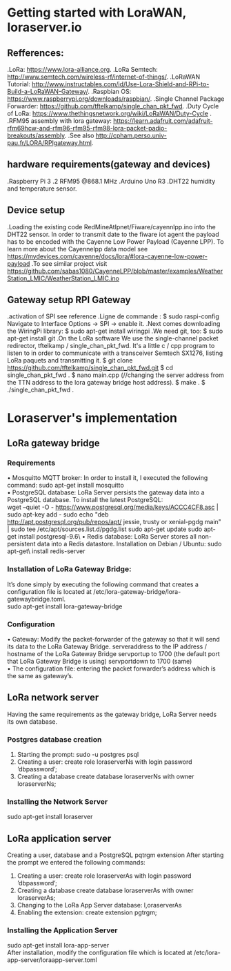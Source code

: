 # Getting started with LoraWAN, loraserver.io
 ## Refferences:
 .LoRa: https://www.lora-alliance.org.
 .LoRa Semtech: http://www.semtech.com/wireless-rf/internet-of-things/.
 .LoRaWAN Tutorial: http://www.instructables.com/id/Use-Lora-Shield-and-RPi-to-Build-a-LoRaWAN-Gateway/.
 .Raspbian OS: https://www.raspberrypi.org/downloads/raspbian/.
 .Single Channel Package Forwarder: https://github.com/tftelkamp/single_chan_pkt_fwd.
 .Duty Cycle of LoRa: https://www.thethingsnetwork.org/wiki/LoRaWAN/Duty-Cycle .
 .RFM95 assembly with lora gateway: https://learn.adafruit.com/adafruit-rfm69hcw-and-rfm96-rfm95-rfm98-lora-packet-padio-breakouts/assembly.
 .See also http://cpham.perso.univ-pau.fr/LORA/RPIgateway.html.
 ## hardware requirements(gateway and devices)
  .Raspberry Pi 3
  .2 RFM95 @868.1 MHz
  .Arduino Uno R3
  .DHT22 humidity and temperature sensor.
  ## Device setup
   .Loading the existing code RedMineAtIpnet/Fiware/cayennlpp.ino into the DHT22 sensor. In order to transmit date to the fiware iot           agent the payload has to be encoded with the Cayenne Low Power Payload (Cayenne LPP). To learn more about the Cayennelpp data model        see https://mydevices.com/cayenne/docs/lora/#lora-cayenne-low-power-payload
   .To see similar project visit https://github.com/sabas1080/CayenneLPP/blob/master/examples/WeatherStation_LMIC/WeatherStation_LMIC.ino
  ## Gateway setup RPI Gateway
  .activation of SPI see reference
  .Ligne de commande : $ sudo raspi-config Navigate to Interface Options -> SPI -> enable it.
  .Next comes downloading the WiringPi library: $ sudo apt-get install wiringpi
  .We need git, too: $ sudo apt-get install git
  .On the LoRa software We use the single-channel packet redirector, tftelkamp / single_chan_pkt_fwd. It's a little c / cpp program to        listen to in order to communicate with a transceiver Semtech SX1276, listing  LoRa paquets and transmitting it. 
  $ git clone https://github.com/tftelkamp/single_chan_pkt_fwd.git 
  $ cd single_chan_pkt_fwd .
  $ nano main.cpp (//changing the server address from the TTN address to the lora gateway bridge host address).
  $ make .
  $ ./single_chan_pkt_fwd .

  # Loraserver's implementation
  ## LoRa gateway bridge
### Requirements
•	Mosquitto MQTT broker: In order to install it, I executed the following command: sudo apt-get install mosquitto\
•	PostgreSQL database: LoRa Server persists the gateway data into a PostgreSQL database. To install the latest PostgreSQL:\
wget –quiet -O - https://www.postgresql.org/media/keys/ACCC4CF8.asc | sudo apt-key add - sudo echo "deb http://apt.postgresql.org/pub/repos/apt/ jessie, trusty or xenial-pgdg main" | sudo tee /etc/apt/sources.list.d/pgdg.list sudo apt-get update sudo apt-get install postgresql-9.6\\
•	Redis database: LoRa Server stores all non-persistent data into a Redis datastore. Installation on Debian / Ubuntu: sudo apt-get\ install redis-server
### Installation of LoRa Gateway Bridge:
 It’s done simply by executing the following command that creates a configuration file is located at /etc/lora-gateway-bridge/lora-gatewaybridge.toml.\
sudo apt-get install lora-gateway-bridge
### Configuration
•	Gateway: Modify the packet-forwarder of the gateway so that it will send its data to the LoRa Gateway Bridge. serveraddress to the IP address / hostname of the LoRa Gateway Bridge servportup to 1700 (the default port that LoRa Gateway Bridge is using) servportdown to 1700 (same)\
•	The configuration file: entering the packet forwarder’s address which is the same as gateway’s.
## LoRa network server
Having the same requirements as the gateway bridge, LoRa Server needs its own database.
### Postgres database creation
1.	Starting the prompt: sudo -u postgres psql
2.	Creating a user: create role loraserverNs with login password ’dbpassword’;
3.	Creating a database create database loraserverNs with owner loraserverNs;
### Installing the Network Server
sudo apt-get install loraserver 

## LoRa application server
Creating a user, database and a PostgreSQL pqtrgm extension After starting the prompt we entered the following commands:
1.	Creating a user: create role loraserverAs with login password ’dbpassword’;
2.	Creating a database create database loraserverAs with owner loraserverAs;
3.	Changing to the LoRa App Server database: l,oraserverAs
4.	Enabling the extension: create extension pgtrgm;
### Installing the Application Server
sudo apt-get install lora-app-server\
After installation, modify the configuration file which is located at /etc/lora-app-server/loraapp-server.toml



